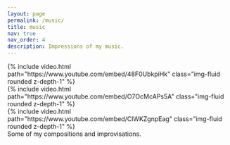 ```yaml
---
layout: page
permalink: /music/
title: music
nav: true
nav_order: 4
description: Impressions of my music.
---
```



<div class="row mt-3">
    <div class="col-sm mt-3 mt-md-0">
        {% include video.html path="https://www.youtube.com/embed/48F0UbkpiHk" class="img-fluid rounded z-depth-1" %}
    </div>
    <div class="col-sm mt-3 mt-md-0">
        {% include video.html path="https://www.youtube.com/embed/O7OcMcAPs5A" class="img-fluid rounded z-depth-1" %}
    </div>
    <div class="col-sm mt-3 mt-md-0">
        {% include video.html path="https://www.youtube.com/embed/ClWKZgnpEag" class="img-fluid rounded z-depth-1" %}
    </div>
</div>
<div class="caption">
  Some of my compositions and improvisations.
</div>

